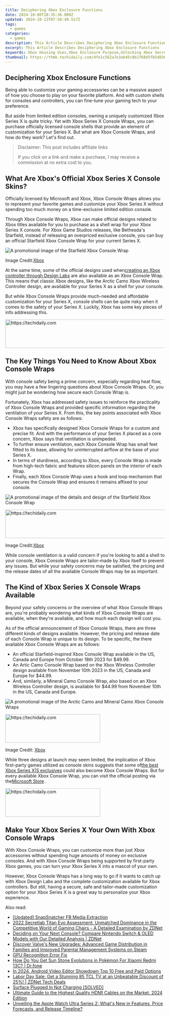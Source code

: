```yaml
---
title: Deciphering Xbox Enclosure Functions
date: 2024-10-06T18:35:36.000Z
updated: 2024-10-13T07:58:49.517Z
tags:
  - games
categories:
  - games
description: This Article Describes Deciphering Xbox Enclosure Functions
excerpt: This Article Describes Deciphering Xbox Enclosure Functions
keywords: Xbox Housing Uses,Xbox Enclosure Purpose,Unlocking Xbox Secrets,Decoding Xbox Design,Insider Xbox Functions,Xbox Interior Mechanics,Understanding Xbox Components
thumbnail: https://thmb.techidaily.com/4fe1c562a7e3ab45c8b1f68d5fb5d836545aa73283e591a5a7261febdc4cbc2c.jpg
---
```


## Deciphering Xbox Enclosure Functions

 Being able to customize your gaming accessories can be a massive aspect of how you choose to play on your favorite platform. And with custom shells for consoles and controllers, you can fine-tune your gaming tech to your preference.

 But aside from limited edition consoles, owning a uniquely customized Xbox Series X is quite tricky. Yet with Xbox Series X Console Wraps, you can purchase officially licensed console shells that provide an element of customization for your Series X. But what are Xbox Console Wraps, and how do they work? Let's find out.

>  Disclaimer: This post includes affiliate links
>
>  If you click on a link and make a purchase, I may receive a commission at no extra cost to you.
>

## What Are Xbox's Official Xbox Series X Console Skins?

 Officially licensed by Microsoft and Xbox, Xbox Console Wraps allows you to represent your favorite games and customize your Xbox Series X without spending too much money on a time-exclusive limited edition console.

 Through Xbox Console Wraps, Xbox can make official designs related to Xbox titles available for you to purchase as a shell wrap for your Xbox Series X console. For Xbox Game Studios releases, like Bethesda's Starfield, instead of releasing an overpriced exclusive console, you can buy an official Starfield Xbox Console Wrap for your current Series X.

![A promotional image of the Starfield Xbox Console Wrap](https://static1.makeuseofimages.com/wordpress/wp-content/uploads/2023/08/starfield.jpg)

 Image Credit:[Xbox](https://news.xbox.com/en-us/2023/08/21/xbox-series-x-console-wraps-starfield-camo/)

 At the same time, some of the official designs used when[creating an Xbox controller through Design Labs](https://www.makeuseof.com/how-to-use-xbox-design-lab-to-create-a-custom-xbox-controller/) are also available as an Xbox Console Wrap. This means that classic Xbox designs, like the Arctic Camo Xbox Wireless Controller design, are available for your Series X as a shell for your console.

 But while Xbox Console Wraps provide much-needed and affordable customization for your Series X, console shells can be quite risky when it comes to the safety of your Series X. Luckily, Xbox has some key pieces of info addressing this.

<!-- affiliate ads begin -->
<a href="https://wigfever.sjv.io/c/5597632/2014854/22899" target="_top" id="2014854">
  <img src="//a.impactradius-go.com/display-ad/22899-2014854" border="0" alt="https://techidaily.com" width="728" height="90"/>
</a>
<img height="0" width="0" src="https://wigfever.sjv.io/i/5597632/2014854/22899" style="position:absolute;visibility:hidden;" border="0" />
<!-- affiliate ads end -->

## The Key Things You Need to Know About Xbox Console Wraps

 With console safety being a prime concern, especially regarding heat flow, you may have a few lingering questions about Xbox Console Wraps. Or, you might just be wondering how secure each Console Wrap is.

 Fortunately, Xbox has addressed safety issues to reinforce the practicality of Xbox Console Wraps and provided specific information regarding the ventilation of your Series X. From this, the key points associated with Xbox Console Wraps safety are as follows:

* Xbox has specifically designed Xbox Console Wraps for a custom and precise fit. And with the performance of your Series X placed as a core concern, Xbox says that ventilation is unimpeded.
* To further ensure ventilation, each Xbox Console Wrap has small feet fitted to its base, allowing for uninterrupted airflow at the base of your Series X.
* In terms of sturdiness, according to Xbox, every Console Wrap is made from high-tech fabric and features silicon panels on the interior of each Wrap.
* Finally, each Xbox Console Wrap uses a hook and loop mechanism that secures the Console Wrap and ensures it remains affixed to your console.

![A promotional image of the details and design of the Starfield Xbox Console Wrap](https://static1.makeuseofimages.com/wordpress/wp-content/uploads/2023/08/starfield-xbox-wrap-details-8670f20dc5de546cb84f.jpg)

<!-- affiliate ads begin -->
<a href="https://appsumo.8odi.net/c/5597632/2111964/7443" target="_top" id="2111964">
  <img src="//a.impactradius-go.com/display-ad/7443-2111964" border="0" alt="https://techidaily.com" width="728" height="90"/>
</a>
<img height="0" width="0" src="https://appsumo.8odi.net/i/5597632/2111964/7443" style="position:absolute;visibility:hidden;" border="0" />
<!-- affiliate ads end -->

 Image Credit:[Xbox](https://news.xbox.com/en-us/2023/08/21/xbox-series-x-console-wraps-starfield-camo/)

 While console ventilation is a valid concern if you're looking to add a shell to your console, Xbox Console Wraps are tailor-made by Xbox itself to prevent any issues. But while your safety concerns may be satisfied, the pricing and the release dates of all the available Console Wraps may be as important.

## The Kind of Xbox Series X Console Wraps Available

 Beyond your safety concerns or the overview of what Xbox Console Wraps are, you're probably wondering what kinds of Xbox Console Wraps are available, when they're available, and how much each design will cost you.

 As of the official announcement of Xbox Console Wraps, there are three different kinds of designs available. However, the pricing and release date of each Console Wrap is unique to its design. To be specific, the there available Xbox Console Wraps are as follows:

* An official Starfield-inspired Xbox Console Wrap available in the US, Canada and Europe from October 18th 2023 for $49.99.
* An Artic Camo Console Wrap based on the Xbox Wireless Controller design available from November 10th 2023 in the US, Canada and Europe for $44.99.
* And, similarly, a Mineral Camo Console Wrap, also based on an Xbox Wireless Controller design, is available for $44.99 from November 10th in the US, Canada and Europe.

![A promotional image of the Arctic Camo and Mineral Camo Xbox Console Wraps](https://static1.makeuseofimages.com/wordpress/wp-content/uploads/2023/08/wraps.jpg)

<!-- affiliate ads begin -->
<a href="https://homestyler.sjv.io/c/5597632/1943750/22993" target="_top" id="1943750">
  <img src="//a.impactradius-go.com/display-ad/22993-1943750" border="0" alt="https://techidaily.com" width="300" height="90"/>
</a>
<img height="0" width="0" src="https://homestyler.sjv.io/i/5597632/1943750/22993" style="position:absolute;visibility:hidden;" border="0" />
<!-- affiliate ads end -->

 Image Credit: [Xbox](https://news.xbox.com/en-us/2023/08/21/xbox-series-x-console-wraps-starfield-camo/)

 While three designs at launch may seem limited, the implication of Xbox first-party games utilized as console skins suggests that some of[the best Xbox Series X|S exclusives](https://www.makeuseof.com/the-best-xbox-exclusives-to-test-out-your-xbox-series-xs/) could also become Xbox Console Wraps. But for every available Xbox Console Wrap, you can visit the official posting via the[Microsoft Store](https://www.microsoft.com/en-us/d/Xbox-Series-X-Console-Wraps/8x08lwws1qh7/NLZ4) .

<!-- affiliate ads begin -->
<a href="https://wigfever.sjv.io/c/5597632/1995803/22899" target="_top" id="1995803">
  <img src="//a.impactradius-go.com/display-ad/22899-1995803" border="0" alt="https://techidaily.com" width="300" height="90"/>
</a>
<img height="0" width="0" src="https://wigfever.sjv.io/i/5597632/1995803/22899" style="position:absolute;visibility:hidden;" border="0" />
<!-- affiliate ads end -->

## Make Your Xbox Series X Your Own With Xbox Console Wraps

 With Xbox Console Wraps, you can customize more than just Xbox accessories without spending huge amounts of money on exclusive consoles. And with Xbox Console Wraps being supported by first-party Xbox games, you can turn your Xbox Series X into a mascot of your own.

 However, Xbox Console Wraps has a long way to go if it wants to catch up with Xbox Design Labs and the complete customization available for Xbox controllers. But still, having a secure, safe and tailor-made customization option for your Xbox Series X is a great way to personalize your Xbox experience.

<ins class="adsbygoogle"
     style="display:block"
     data-ad-format="autorelaxed"
     data-ad-client="ca-pub-7571918770474297"
     data-ad-slot="1223367746"></ins>

<ins class="adsbygoogle"
     style="display:block"
     data-ad-client="ca-pub-7571918770474297"
     data-ad-slot="8358498916"
     data-ad-format="auto"
     data-full-width-responsive="true"></ins>

<span class="atpl-alsoreadstyle">Also read:</span>
<div><ul>
<li><a href="https://facebook-videos.techidaily.com/updated-snapsnatcher-fb-media-extraction/"><u>[Updated] SnapSnatcher FB Media Extraction</u></a></li>
<li><a href="https://games-able.techidaily.com/2022-secretlab-titan-evo-assessment-unmatched-dominance-in-the-competitive-world-of-gaming-chairs-a-detailed-examination-by-zdnet/"><u>2022 Secretlab Titan Evo Assessment: Unmatched Dominance in the Competitive World of Gaming Chairs - A Detailed Examination by ZDNet</u></a></li>
<li><a href="https://games-able.techidaily.com/deciding-on-your-next-console-compare-nintendo-switch-and-oled-models-with-our-detailed-analysis-zdnet/"><u>Deciding on Your Next Console? Compare Nintendo Switch & OLED Models with Our Detailed Analysis | ZDNet</u></a></li>
<li><a href="https://games-able.techidaily.com/discover-valves-new-upgrades-advanced-game-distribution-in-families-and-improved-parental-management-systems-on-steam/"><u>Discover Valve's New Upgrades: Advanced Game Distribution in Families and Improved Parental Management Systems on Steam</u></a></li>
<li><a href="https://graphic-issues.techidaily.com/gpu-recognition-error-fix/"><u>GPU Recognition Error Fix</u></a></li>
<li><a href="https://android-pokemon-go.techidaily.com/how-do-you-get-sun-stone-evolutions-in-pokemon-for-xiaomi-redmi-13c-drfone-by-drfone-virtual-android/"><u>How Do You Get Sun Stone Evolutions in Pokémon For Xiaomi Redmi 13C? | Dr.fone</u></a></li>
<li><a href="https://ai-vdieo-software.techidaily.com/in-2024-android-video-editor-showdown-top-10-free-and-paid-options/"><u>In 2024, Android Video Editor Showdown Top 10 Free and Paid Options</u></a></li>
<li><a href="https://games-able.techidaily.com/labor-day-sale-get-a-stunning-85-tcl-tv-at-an-unbeatable-discount-of-25-zdnet-tech-deals/"><u>Labor Day Sale: Get a Stunning 85 TCL TV at an Unbeatable Discount of 25%! | ZDNet Tech Deals</u></a></li>
<li><a href="https://win-howtos.techidaily.com/surface-plugged-in-not-charging-solved/"><u>Surface Plugged In Not Charging [SOLVED]</u></a></li>
<li><a href="https://games-able.techidaily.com/ultimate-guide-to-the-highest-quality-hdmi-cables-on-the-market-2024-edition/"><u>Ultimate Guide to the Highest Quality HDMI Cables on the Market, 2024 Edition</u></a></li>
<li><a href="https://technical-tips.techidaily.com/unveiling-the-apple-watch-ultra-series-2-whats-new-in-features-price-forecasts-and-release-timeline/"><u>Unveiling the Apple Watch Ultra Series 2: What's New in Features, Price Forecasts, and Release Timeline?</u></a></li>
</ul></div>

